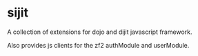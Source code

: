 sijit
=====

A collection of extensions for dojo and dijit javascript framework.

Also provides js clients for the zf2 authModule and userModule.